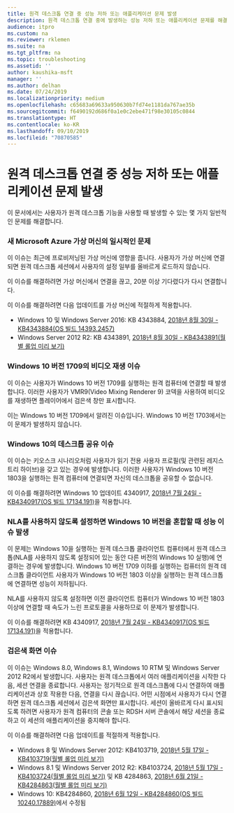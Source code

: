```yaml
---
title: 원격 데스크톱 연결 중 성능 저하 또는 애플리케이션 문제 발생
description: 원격 데스크톱 연결 중에 발생하는 성능 저하 또는 애플리케이션 문제를 해결합니다.
audience: itpro
ms.custom: na
ms.reviewer: rklemen
ms.suite: na
ms.tgt_pltfrm: na
ms.topic: troubleshooting
ms.assetid: ''
author: kaushika-msft
manager: ''
ms.author: delhan
ms.date: 07/24/2019
ms.localizationpriority: medium
ms.openlocfilehash: c65683a69633a950630b7fd74e1181da767ae35b
ms.sourcegitcommit: f6490192d686f0a1e0c2ebe471f98e30105c0844
ms.translationtype: HT
ms.contentlocale: ko-KR
ms.lasthandoff: 09/10/2019
ms.locfileid: "70870585"
---
```

# <a name="poor-performance-or-application-problems-during-remote-desktop-connection"></a>원격 데스크톱 연결 중 성능 저하 또는 애플리케이션 문제 발생

이 문서에서는 사용자가 원격 데스크톱 기능을 사용할 때 발생할 수 있는 몇 가지 일반적인 문제를 해결합니다.

### <a name="intermittent-problems-with-new-microsoft-azure-virtual-machines"></a>새 Microsoft Azure 가상 머신의 일시적인 문제

이 이슈는 최근에 프로비저닝된 가상 머신에 영향을 줍니다. 사용자가 가상 머신에 연결되면 원격 데스크톱 세션에서 사용자의 설정 일부를 올바르게 로드하지 않습니다.

이 이슈를 해결하려면 가상 머신에서 연결을 끊고, 20분 이상 기다렸다가 다시 연결합니다.

이 이슈를 해결하려면 다음 업데이트를 가상 머신에 적절하게 적용합니다.

  - Windows 10 및 Windows Server 2016: KB 4343884, [2018년 8월 30일 - KB4343884(OS 빌드 14393.2457)](https://support.microsoft.com/help/4343884/windows-10-update-kb4343884)
  - Windows Server 2012 R2: KB 4343891, [2018년 8월 30일 - KB4343891(월별 롤업 미리 보기)](https://support.microsoft.com/help/4343891/windows-81-update-kb4343891)

### <a name="video-playback-issues-on-windows-10-version-1709"></a>Windows 10 버전 1709의 비디오 재생 이슈

이 이슈는 사용자가 Windows 10 버전 1709를 실행하는 원격 컴퓨터에 연결할 때 발생합니다. 이러한 사용자가 VMR9(Video Mixing Renderer 9) 코덱을 사용하여 비디오를 재생하면 플레이어에서 검은색 창만 표시합니다.

이는 Windows 10 버전 1709에서 알려진 이슈입니다. Windows 10 버전 1703에서는 이 문제가 발생하지 않습니다.

### <a name="desktop-sharing-issues-on-windows-10"></a>Windows 10의 데스크톱 공유 이슈

이 이슈는 키오스크 시나리오처럼 사용자가 읽기 전용 사용자 프로필(및 관련된 레지스트리 하이브)을 갖고 있는 경우에 발생합니다. 이러한 사용자가 Windows 10 버전 1803을 실행하는 원격 컴퓨터에 연결되면 자신의 데스크톱을 공유할 수 없습니다.

이 이슈를 해결하려면 Windows 10 업데이트 4340917, [2018년 7월 24일 - KB4340917(OS 빌드 17134.191)](https://support.microsoft.com/help/4340917/windows-10-update-kb4340917)을 적용합니다.

### <a name="performance-issues-when-mixing-versions-of-windows-10-if-nla-is-disabled"></a>NLA를 사용하지 않도록 설정하면 Windows 10 버전을 혼합할 때 성능 이슈 발생

이 문제는 Windows 10을 실행하는 원격 데스크톱 클라이언트 컴퓨터에서 원격 데스크톱(NLA를 사용하지 않도록 설정되어 있는 동안 다른 버전의 Windows 10 실행)에 연결하는 경우에 발생합니다. Windows 10 버전 1709 이하를 실행하는 컴퓨터의 원격 데스크톱 클라이언트 사용자가 Windows 10 버전 1803 이상을 실행하는 원격 데스크톱에 연결하면 성능이 저하됩니다.

NLA를 사용하지 않도록 설정하면 이전 클라이언트 컴퓨터가 Windows 10 버전 1803 이상에 연결할 때 속도가 느린 프로토콜을 사용하므로 이 문제가 발생합니다.

이 이슈를 해결하려면 KB 4340917, [2018년 7월 24일 - KB4340917(OS 빌드 17134.191)](https://support.microsoft.com/help/4340917/windows-10-update-kb4340917)을 적용합니다.

### <a name="black-screen-issue"></a>검은색 화면 이슈

이 이슈는 Windows 8.0, Windows 8.1, Windows 10 RTM 및 Windows Server 2012 R2에서 발생합니다. 사용자는 원격 데스크톱에서 여러 애플리케이션을 시작한 다음, 세션 연결을 종료합니다. 사용자는 정기적으로 원격 데스크톱에 다시 연결하여 애플리케이션과 상호 작용한 다음, 연결을 다시 끊습니다. 어떤 시점에서 사용자가 다시 연결하면 원격 데스크톱 세션에서 검은색 화면만 표시합니다. 세션이 올바르게 다시 표시되도록 하려면 사용자가 원격 컴퓨터의 콘솔 또는 RDSH 서버 콘솔에서 해당 세션을 종료하고 이 세션의 애플리케이션을 중지해야 합니다.

이 이슈를 해결하려면 다음 업데이트를 적절하게 적용합니다.

  - Windows 8 및 Windows Server 2012: KB4103719, [2018년 5월 17일 - KB4103719(월별 롤업 미리 보기)](https://support.microsoft.com/help/4103719/windows-server-2012-update-kb4103719)
  - Windows 8.1 및 Windows Server 2012 R2: KB4103724, [2018년 5월 17일 - KB4103724(월별 롤업 미리 보기)](https://support.microsoft.com/help/4103724/windows-81-update-kb4103724) 및 KB 4284863, [2018년 6월 21일 - KB4284863(월별 롤업 미리 보기)](https://support.microsoft.com/help/4284863/windows-81-update-kb4284863)
  - Windows 10: KB4284860, [2018년 6월 12일 - KB4284860(OS 빌드 10240.17889)](https://support.microsoft.com/help/4284860/windows-10-update-kb4284860)에서 수정됨
